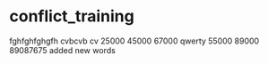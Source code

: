 # conflict_training
fghfghfghgfh
cvbcvb
cv
25000
45000
67000
qwerty
55000
89000
89087675
added new words
